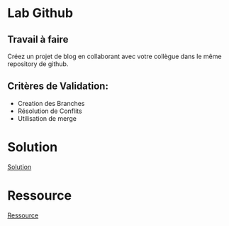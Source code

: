 # Lab Github

## Travail à faire

Créez un projet de blog en collaborant avec votre collègue dans le même repository de github.

## Critères de Validation:

-  Creation des Branches 
- Résolution de Conflits 
- Utilisation de merge 


# Solution 
[Solution](./test1.html)

# Ressource 
[Ressource](https://leonardomontini.dev/merge-conflict-vscode/)